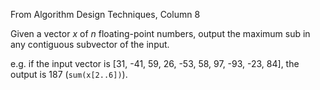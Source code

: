 From Algorithm Design Techniques, Column 8

Given a vector *x* of *n* floating-point numbers, output the maximum sub in any contiguous subvector of the input.

e.g. if the input vector is [31, -41, 59, 26, -53, 58, 97, -93, -23, 84], the output is 187 (`sum(x[2..6])`).
